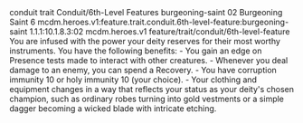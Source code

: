 <ability>
  <metadata>
    <class>conduit</class>
    <feature_type>trait</feature_type>
    <file_dpath>Conduit/6th-Level Features</file_dpath>
    <item_id>burgeoning-saint</item_id>
    <item_index>02</item_index>
    <item_name>Burgeoning Saint</item_name>
    <level>6</level>
    <scc>mcdm.heroes.v1:feature.trait.conduit.6th-level-feature:burgeoning-saint</scc>
    <scdc>1.1.1:10.1.8.3:02</scdc>
    <source>mcdm.heroes.v1</source>
    <type>feature/trait/conduit/6th-level-feature</type>
  </metadata>
  <effects>
    <effect type="mundane">You are infused with the power your deity reserves for their most worthy instruments. You have the following benefits:
- You gain an edge on Presence tests made to interact with other creatures.
- Whenever you deal damage to an enemy, you can spend a Recovery.
- You have corruption immunity 10 or holy immunity 10 (your choice).
- Your clothing and equipment changes in a way that reflects your status as your deity&apos;s chosen champion, such as ordinary robes turning into gold vestments or a simple dagger becoming a wicked blade with intricate etching.</effect>
  </effects>
</ability>
